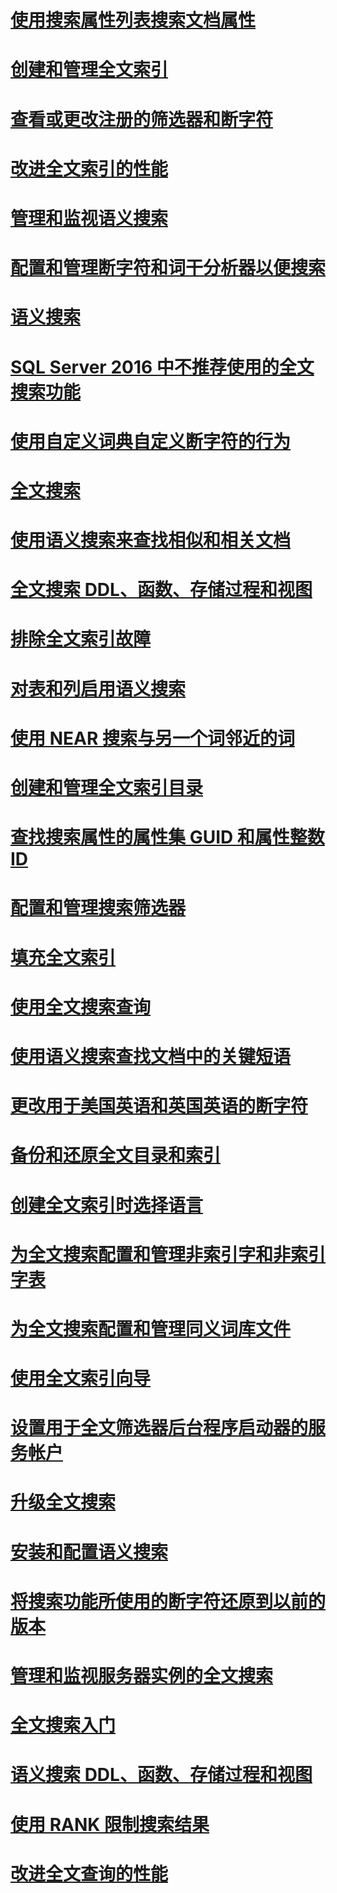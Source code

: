# [使用搜索属性列表搜索文档属性](search-document-properties-with-search-property-lists.md)
# [创建和管理全文索引](create-and-manage-full-text-indexes.md)
# [查看或更改注册的筛选器和断字符](view-or-change-registered-filters-and-word-breakers.md)
# [改进全文索引的性能](improve-the-performance-of-full-text-indexes.md)
# [管理和监视语义搜索](manage-and-monitor-semantic-search.md)
# [配置和管理断字符和词干分析器以便搜索](configure-and-manage-word-breakers-and-stemmers-for-search.md)
# [语义搜索](semantic-search-sql-server.md)
# [SQL Server 2016 中不推荐使用的全文搜索功能](deprecated-full-text-search-features-in-sql-server-2016.md)
# [使用自定义词典自定义断字符的行为](customize-the-behavior-of-word-breakers-with-a-custom-dictionary.md)
# [全文搜索](full-text-search.md)
# [使用语义搜索来查找相似和相关文档](find-similar-and-related-documents-with-semantic-search.md)
# [全文搜索 DDL、函数、存储过程和视图](full-text-search-ddl-functions-stored-procedures-and-views.md)
# [排除全文索引故障](troubleshoot-full-text-indexing.md)
# [对表和列启用语义搜索](enable-semantic-search-on-tables-and-columns.md)
# [使用 NEAR 搜索与另一个词邻近的词](search-for-words-close-to-another-word-with-near.md)
# [创建和管理全文索引目录](create-and-manage-full-text-catalogs.md)
# [查找搜索属性的属性集 GUID 和属性整数 ID](find-property-set-guids-and-property-integer-ids-for-search-properties.md)
# [配置和管理搜索筛选器](configure-and-manage-filters-for-search.md)
# [填充全文索引](populate-full-text-indexes.md)
# [使用全文搜索查询](query-with-full-text-search.md)
# [使用语义搜索查找文档中的关键短语](find-key-phrases-in-documents-with-semantic-search.md)
# [更改用于美国英语和英国英语的断字符](change-the-word-breaker-used-for-us-english-and-uk-english.md)
# [备份和还原全文目录和索引](back-up-and-restore-full-text-catalogs-and-indexes.md)
# [创建全文索引时选择语言](choose-a-language-when-creating-a-full-text-index.md)
# [为全文搜索配置和管理非索引字和非索引字表](configure-and-manage-stopwords-and-stoplists-for-full-text-search.md)
# [为全文搜索配置和管理同义词库文件](configure-and-manage-thesaurus-files-for-full-text-search.md)
# [使用全文索引向导](use-the-full-text-indexing-wizard.md)
# [设置用于全文筛选器后台程序启动器的服务帐户](set-the-service-account-for-the-full-text-filter-daemon-launcher.md)
# [升级全文搜索](upgrade-full-text-search.md)
# [安装和配置语义搜索](install-and-configure-semantic-search.md)
# [将搜索功能所使用的断字符还原到以前的版本](revert-the-word-breakers-used-by-search-to-the-previous-version.md)
# [管理和监视服务器实例的全文搜索](manage-and-monitor-full-text-search-for-a-server-instance.md)
# [全文搜索入门](get-started-with-full-text-search.md)
# [语义搜索 DDL、函数、存储过程和视图](semantic-search-ddl-functions-stored-procedures-and-views.md)
# [使用 RANK 限制搜索结果](limit-search-results-with-rank.md)
# [改进全文查询的性能](improve-the-performance-of-full-text-queries.md)
